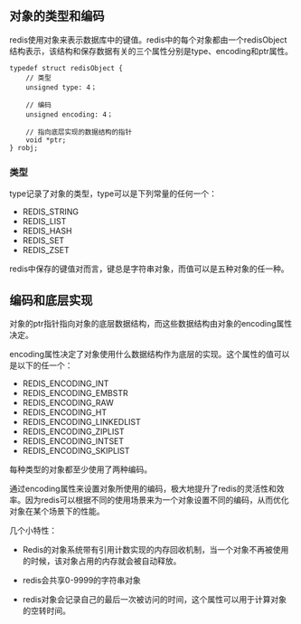 ## 对象的类型和编码

redis使用对象来表示数据库中的键值。redis中的每个对象都由一个redisObject结构表示，该结构和保存数据有关的三个属性分别是type、encoding和ptr属性。

    typedef struct redisObject {
		// 类型
 		unsigned type: 4；

		// 编码
 		unsigned encoding: 4；

		// 指向底层实现的数据结构的指针
		void *ptr;
    } robj;

### 类型

type记录了对象的类型，type可以是下列常量的任何一个：

* REDIS_STRING 
* REDIS_LIST
* REDIS_HASH
* REDIS_SET
* REDIS_ZSET

redis中保存的键值对而言，键总是字符串对象，而值可以是五种对象的任一种。

## 编码和底层实现

对象的ptr指针指向对象的底层数据结构，而这些数据结构由对象的encoding属性决定。

encoding属性决定了对象使用什么数据结构作为底层的实现。这个属性的值可以是以下的任一个：

* REDIS\_ENCODING\_INT
* REDIS\_ENCODING\_EMBSTR
* REDIS\_ENCODING\_RAW
* REDIS\_ENCODING\_HT
* REDIS\_ENCODING\_LINKEDLIST
* REDIS\_ENCODING\_ZIPLIST
* REDIS\_ENCODING\_INTSET
* REDIS\_ENCODING\_SKIPLIST

每种类型的对象都至少使用了两种编码。

通过encoding属性来设置对象所使用的编码，极大地提升了redis的灵活性和效率。因为redis可以根据不同的使用场景来为一个对象设置不同的编码，从而优化对象在某个场景下的性能。


几个小特性：

* Redis的对象系统带有引用计数实现的内存回收机制，当一个对象不再被使用的时候，该对象占用的内存就会被自动释放。

* redis会共享0-9999的字符串对象

* redis对象会记录自己的最后一次被访问的时间，这个属性可以用于计算对象的空转时间。

